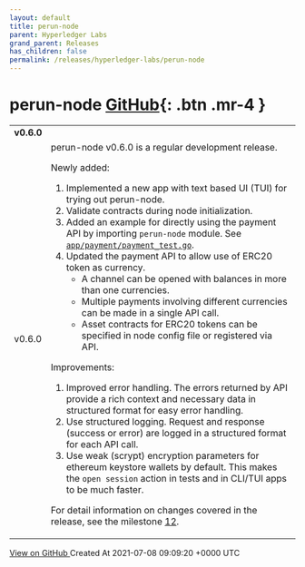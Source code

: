 ```yaml
---
layout: default
title: perun-node
parent: Hyperledger Labs
grand_parent: Releases
has_children: false
permalink: /releases/hyperledger-labs/perun-node
---
```


# perun-node <span class="fs-3 right-align">[GitHub](https://github.com/hyperledger-labs/perun-node){: .btn .mr-4 }</span>


<div>
    <table>
        <tr>
            <td colspan="2">
                <b>
                    v0.6.0
                </b>
            </td>
        </tr>
        <tr>
            <td>
                <span class="chip">
                    v0.6.0
                </span>
            </td>
            <td>
                perun-node v0.6.0 is a regular development release. 

Newly added:

1. Implemented a new app with text based UI (TUI) for trying out perun-node.
2. Validate contracts during node initialization.
3. Added an example for directly using the payment API by importing `perun-node` module.
    See [`app/payment/payment_test.go`](https://github.com/hyperledger-labs/perun-node/blob/master/app/payment/payment_test.go).
4. Updated the payment API to allow use of ERC20 token as currency.
    - A channel can be opened with balances in more than one currencies.
    - Multiple payments involving different currencies can be made in a single API call.
    - Asset contracts for ERC20 tokens can be specified in node config file or registered via API.

Improvements:

1. Improved error handling. The errors returned by API provide a rich context and necessary data in structured format for easy error handling.
2. Use structured logging. Request and response (success or error) are logged in a structured format for each API call.
3. Use weak (scrypt) encryption parameters for ethereum keystore wallets by default. This makes the `open session` action in tests and in CLI/TUI apps to be much faster.

For detail information on changes covered in the release, see the milestone [12](https://github.com/direct-state-transfer/dst-go/milestone/12).
            </td>
        </tr>
    </table>
    <a href="https://github.com/hyperledger-labs/perun-node/releases/tag/v0.6.0" class=".btn">
        View on GitHub
    </a>
    <span class="right-align">
        Created At 2021-07-08 09:09:20 +0000 UTC
    </span>
</div>

